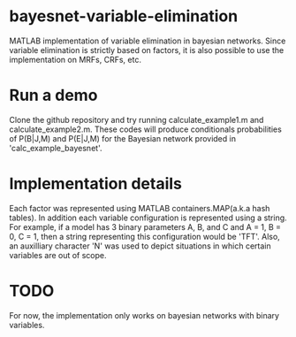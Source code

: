 # bayesnet-variable-elimination
MATLAB implementation of variable elimination in bayesian networks. Since variable elimination is strictly based on factors, it is also possible to use the implementation on MRFs, CRFs, etc.
# Run a demo
Clone the github repository and try running calculate_example1.m and calculate_example2.m. These codes will produce conditionals probabilities of P(B|J,M) and P(E|J,M) for the Bayesian network provided in 'calc_example_bayesnet'.
# Implementation details
Each factor was represented using MATLAB containers.MAP(a.k.a hash tables). In addition each variable configuration is represented using a string. For example, if a model has 3 binary parameters A, B, and C and A = 1, B = 0, C = 1, then a string representing this configuration would be 'TFT'. Also, an auxilliary character 'N' was used to depict situations in which certain variables are out of scope.
# TODO
For now, the implementation only works on bayesian networks with binary variables.
